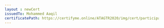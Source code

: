 ```yaml
--- 
layout : newCert 
issuedTo: Mohammed Aaqil 
certificatePath: https://certifyme.online/ATAGTR2020/img/cert/participant/MohammedAaqil_c8b3f.png
--- 
```

